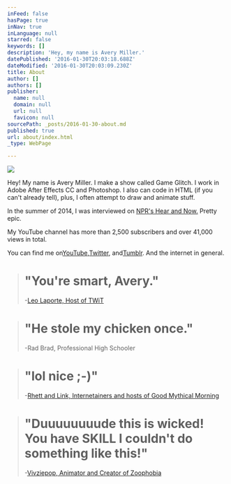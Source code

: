 ```yaml
---
inFeed: false
hasPage: true
inNav: true
inLanguage: null
starred: false
keywords: []
description: 'Hey, my name is Avery Miller.'
datePublished: '2016-01-30T20:03:18.688Z'
dateModified: '2016-01-30T20:03:09.230Z'
title: About
author: []
authors: []
publisher:
  name: null
  domain: null
  url: null
  favicon: null
sourcePath: _posts/2016-01-30-about.md
published: true
url: about/index.html
_type: WebPage

---
```

![](https://the-grid-user-content.s3-us-west-2.amazonaws.com/826bbfe1-eee9-4caa-ac6a-e19e0a69357e.jpg)

Hey! My name is Avery Miller. I make a show called Game Glitch. I work in Adobe After Effects CC and Photoshop. I also can code in HTML (if you can't already tell), plus, I often attempt to draw and animate stuff.

In the summer of 2014, I was interviewed on [NPR's Hear and Now.][0] Pretty epic.

My YouTube channel has more than 2,500 subscribers and over 41,000 views in total.

You can find me on[YouTube][1],[Twitter][2], and[Tumblr][3]. And the internet in general.

> # "You're smart, Avery."
> 
> -[Leo Laporte, Host of TWiT][4]

> # "He stole my chicken once."
> 
> -Rad Brad, Professional High Schooler

> # "lol nice ;-)"
> 
> -[Rhett and Link, Internetainers and hosts of Good Mythical Morning][5]

> # "Duuuuuuuude this is wicked! You have SKILL I couldn't do something like this!"
> 
> -[Vivziepop, Animator and Creator of Zoophobia][6]



[0]: http://hereandnow.wbur.org/2014/08/13/avery-miller-bill-murray
[1]: http://www.youtube.com/averymrant
[2]: http://www.twitter.com/averybmiller
[3]: http://averyburnettmiller.tumblr.com/
[4]: https://www.youtube.com/watch?v=HkdwUH_3tsw
[5]: http://www.averymiller.org/2015/i-guess-rhett-really-is-a-time-traveler-rhettandlink-theres
[6]: https://www.youtube.com/watch?v=xOaXGJmwN48&lc=z13pjrapjlinjhel522khtjwesi1jr55q04 "A great animator at that!"